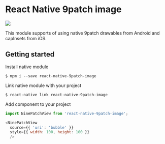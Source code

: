 # React Native 9patch image

<a href="https://www.npmjs.com/package/react-native-9patch-image"><img src="https://img.shields.io/npm/v/react-native-9patch-image.svg"></a>

This module supports of using native 9patch drawables from Android and capInsets from iOS.


## Getting started

Install native module
```
$ npm i --save react-native-9patch-image
```

Link native module with your project
```
$ react-native link react-native-9patch-image
```

Add component to your project
```javascript
import NinePatchView from 'react-native-9patch-image';

<NinePatchView
  source={{ 'uri': 'bubble' }}
  style={{ width: 100, height: 100 }}
  />
```
